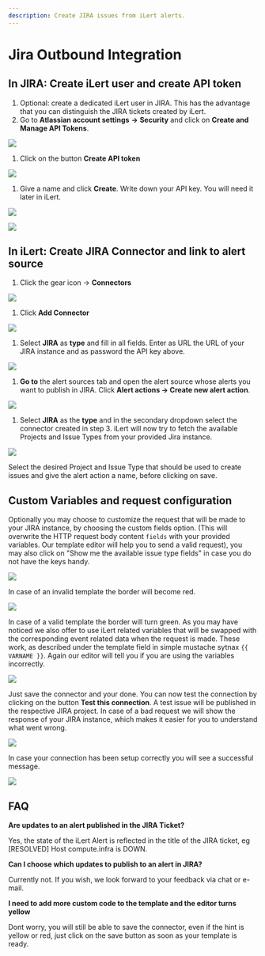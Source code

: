 ```yaml
---
description: Create JIRA issues from iLert alerts.
---
```


# Jira Outbound Integration

## In JIRA: Create iLert user and create API token <a href="#jira-preparation" id="jira-preparation"></a>

1. Optional: create a dedicated iLert user in JIRA. This has the advantage that you can distinguish the JIRA tickets created by iLert.
2. Go to **Atlassian account settings** **→** **Security** and click on **Create and Manage API Tokens**.

![](<../../.gitbook/assets/Screenshot 2020-08-05 at 13.15.25.png>)

1. Click on the button **Create API token** &#x20;

![](../../.gitbook/assets/ji2.png)

1. Give a name and click **Create**. Write down your API key. You will need it later in iLert. &#x20;

![](../../.gitbook/assets/ji3.png)

![](../../.gitbook/assets/ji4.png)

## In iLert: Create JIRA Connector and link to alert source <a href="#create-alarm-source" id="create-alarm-source"></a>

1. Click the gear icon → **Connectors**

![](<../../.gitbook/assets/go\_to\_connectors (6).png>)

1. Click **Add Connector**

![](<../../.gitbook/assets/create\_connector\_button (5).png>)

1. Select **JIRA** as **type** and fill in all fields. Enter as URL the URL of your JIRA instance and as password the API key above.

![](<../../.gitbook/assets/iLert (63).png>)

1. **Go to** the alert sources tab and open the alert source whose alerts you want to publish in JIRA. Click **Alert actions → Create new alert action**.

![](<../../.gitbook/assets/new\_incident\_action (2).png>)

1. Select **JIRA** as the **type** and in the secondary dropdown select the connector created in step 3. iLert will now try to fetch the available Projects and Issue Types from your provided Jira instance.

![](<../../.gitbook/assets/iLert (60).png>)

Select the desired Project and Issue Type that should be used to create issues and give the alert action a name, before clicking on save.

## Custom Variables and request configuration <a href="#custom" id="custom"></a>

Optionally you may choose to customize the request that will be made to your JIRA instance, by choosing the custom fields option. (This will overwrite the HTTP request body content `fields` with your provided variables. Our template editor will help you to send a valid request), you may also click on "Show me the available issue type fields" in case you do not have the keys handy.

![](../../.gitbook/assets/ji10.png)

In case of an invalid template the border will become red.

![](../../.gitbook/assets/ji11.png)

In case of a valid template the border will turn green. As you may have noticed we also offer to use iLert related variables that will be swapped with the corresponding event related data when the request is made. These work, as described under the template field in simple mustache sytnax `{{ VARNAME }}`. Again our editor will tell you if you are using the variables incorrectly.

![](../../.gitbook/assets/ji12.png)

Just save the connector and your done. You can now test the connection by clicking on the button **Test this connection**. A test issue will be published in the respective JIRA project. In case of a bad request we will show the response of your JIRA instance, which makes it easier for you to understand what went wrong.

![](<../../.gitbook/assets/iLert (61).png>)

In case your connection has been setup correctly you will see a successful message.

![](../../.gitbook/assets/ji14.png)

## FAQ <a href="#faq" id="faq"></a>

**Are updates to an alert published in the JIRA Ticket?**

Yes, the state of the iLert Alert is reflected in the title of the JIRA ticket, eg \[RESOLVED] Host compute.infra is DOWN.

**Can I choose which updates to publish to an alert in JIRA?**

Currently not. If you wish, we look forward to your feedback via chat or e-mail.

**I need to add more custom code to the template and the editor turns yellow**

Dont worry, you will still be able to save the connector, even if the hint is yellow or red, just click on the save button as soon as your template is ready.
